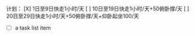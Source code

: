 计划：
[X] 1日至9日快走1小时/天
[ ] 10日至19日快走1小时/天+50俯卧撑/天
[ ] 20日至29日快走1小时/天+50俯卧撑/天+仰卧起坐100/天

- [ ] a task list item
